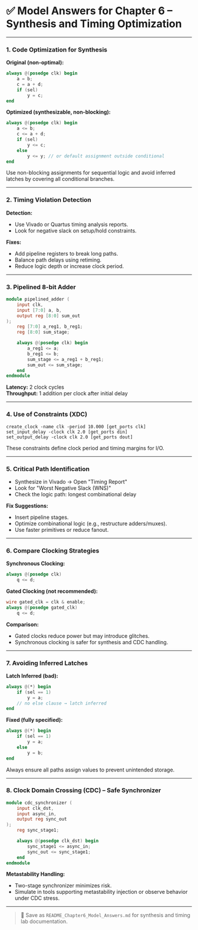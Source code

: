 # ✅ Model Answers for Chapter 6 – Synthesis and Timing Optimization

---

### 1. **Code Optimization for Synthesis**

**Original (non-optimal):**
```verilog
always @(posedge clk) begin
    a = b;
    c = a + d;
    if (sel)
        y = c;
end
```

**Optimized (synthesizable, non-blocking):**
```verilog
always @(posedge clk) begin
    a <= b;
    c <= a + d;
    if (sel)
        y <= c;
    else
        y <= y; // or default assignment outside conditional
end
```

Use non-blocking assignments for sequential logic and avoid inferred latches by covering all conditional branches.

---

### 2. **Timing Violation Detection**

**Detection:**
- Use Vivado or Quartus timing analysis reports.
- Look for negative slack on setup/hold constraints.

**Fixes:**
- Add pipeline registers to break long paths.
- Balance path delays using retiming.
- Reduce logic depth or increase clock period.

---

### 3. **Pipelined 8-bit Adder**

```verilog
module pipelined_adder (
    input clk,
    input [7:0] a, b,
    output reg [8:0] sum_out
);
    reg [7:0] a_reg1, b_reg1;
    reg [8:0] sum_stage;

    always @(posedge clk) begin
        a_reg1 <= a;
        b_reg1 <= b;
        sum_stage <= a_reg1 + b_reg1;
        sum_out <= sum_stage;
    end
endmodule
```

**Latency:** 2 clock cycles  
**Throughput:** 1 addition per clock after initial delay

---

### 4. **Use of Constraints (XDC)**

```xdc
create_clock -name clk -period 10.000 [get_ports clk]
set_input_delay -clock clk 2.0 [get_ports din]
set_output_delay -clock clk 2.0 [get_ports dout]
```

These constraints define clock period and timing margins for I/O.

---

### 5. **Critical Path Identification**

- Synthesize in Vivado → Open "Timing Report"
- Look for "Worst Negative Slack (WNS)"
- Check the logic path: longest combinational delay

**Fix Suggestions:**
- Insert pipeline stages.
- Optimize combinational logic (e.g., restructure adders/muxes).
- Use faster primitives or reduce fanout.

---

### 6. **Compare Clocking Strategies**

**Synchronous Clocking:**
```verilog
always @(posedge clk)
    q <= d;
```

**Gated Clocking (not recommended):**
```verilog
wire gated_clk = clk & enable;
always @(posedge gated_clk)
    q <= d;
```

**Comparison:**
- Gated clocks reduce power but may introduce glitches.
- Synchronous clocking is safer for synthesis and CDC handling.

---

### 7. **Avoiding Inferred Latches**

**Latch Inferred (bad):**
```verilog
always @(*) begin
    if (sel == 1)
        y = a;
    // no else clause → latch inferred
end
```

**Fixed (fully specified):**
```verilog
always @(*) begin
    if (sel == 1)
        y = a;
    else
        y = b;
end
```

Always ensure all paths assign values to prevent unintended storage.

---

### 8. **Clock Domain Crossing (CDC) – Safe Synchronizer**

```verilog
module cdc_synchronizer (
    input clk_dst,
    input async_in,
    output reg sync_out
);
    reg sync_stage1;

    always @(posedge clk_dst) begin
        sync_stage1 <= async_in;
        sync_out <= sync_stage1;
    end
endmodule
```

**Metastability Handling:**
- Two-stage synchronizer minimizes risk.
- Simulate in tools supporting metastability injection or observe behavior under CDC stress.

---

> 📁 Save as `README_Chapter6_Model_Answers.md` for synthesis and timing lab documentation.
